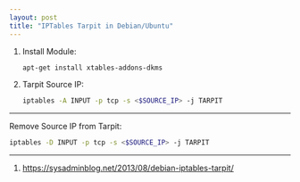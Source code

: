 ```yaml
---
layout: post
title: "IPTables Tarpit in Debian/Ubuntu"
---
```


1. Install Module:
   ```bash
   apt-get install xtables-addons-dkms
   ```
2. Tarpit Source IP:
   ```bash
   iptables -A INPUT -p tcp -s <$SOURCE_IP> -j TARPIT
   ```

---

Remove Source IP from Tarpit:
```bash
iptables -D INPUT -p tcp -s <$SOURCE_IP> -j TARPIT
```

---
1. <https://sysadminblog.net/2013/08/debian-iptables-tarpit/>

